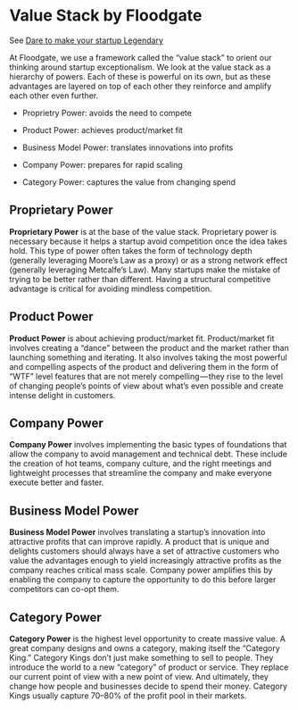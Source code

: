 # Value Stack by Floodgate

See [Dare to make your startup Legendary](https://medium.com/floodgate-fund/dare-to-make-your-startup-legendary-dc8eb68ba1fc)

At Floodgate, we use a framework called the “value stack” to orient our thinking around startup exceptionalism. We look at the value stack as a hierarchy of powers. Each of these is powerful on its own, but as these advantages are layered on top of each other they reinforce and amplify each other even further.

* Proprietry Power: avoids the need to compete

* Product Power: achieves product/market fit

* Business Model Power: translates innovations into profits

* Company Power: prepares for rapid scaling

* Category Power: captures the value from changing spend


## Proprietary Power

**Proprietary Power** is at the base of the value stack. Proprietary power is necessary because it helps a startup avoid competition once the idea takes hold. This type of power often takes the form of technology depth (generally leveraging Moore’s Law as a proxy) or as a strong network effect (generally leveraging Metcalfe’s Law). Many startups make the mistake of trying to be better rather than different. Having a structural competitive advantage is critical for avoiding mindless competition.


## Product Power

**Product Power** is about achieving product/market fit. Product/market fit involves creating a “dance” between the product and the market rather than launching something and iterating. It also involves taking the most powerful and compelling aspects of the product and delivering them in the form of “WTF” level features that are not merely compelling — they rise to the level of changing people’s points of view about what’s even possible and create intense delight in customers.


## Company Power

**Company Power** involves implementing the basic types of foundations that allow the company to avoid management and technical debt. These include the creation of hot teams, company culture, and the right meetings and lightweight processes that streamline the company and make everyone execute better and faster.


## Business Model Power

**Business Model Power** involves translating a startup’s innovation into attractive profits that can improve rapidly. A product that is unique and delights customers should always have a set of attractive customers who value the advantages enough to yield increasingly attractive profits as the company reaches critical mass scale. Company power amplifies this by enabling the company to capture the opportunity to do this before larger competitors can co-opt them.


## Category Power

**Category Power** is the highest level opportunity to create massive value. A great company designs and owns a category, making itself the “Category King.” Category Kings don’t just make something to sell to people. They introduce the world to a new “category” of product or service. They replace our current point of view with a new point of view. And ultimately, they change how people and businesses decide to spend their money. Category Kings usually capture 70–80% of the profit pool in their markets.
